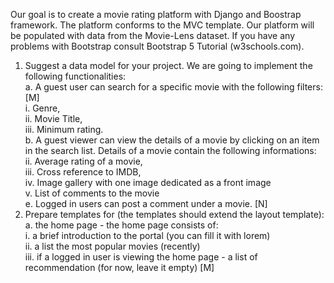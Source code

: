 Our goal is to create a movie rating platform with Django and Boostrap framework. The
platform conforms to the MVC template. Our platform will be populated with data from the
Movie-Lens dataset. If you have any problems with Bootstrap consult Bootstrap 5 Tutorial
(w3schools.com).

1. Suggest a data model for your project. We are going to implement the following
functionalities:  
a. A guest user can search for a specific movie with the following filters:[M]  
i. Genre,  
ii. Movie Title,  
iii. Minimum rating.  
b. A guest viewer can view the details of a movie by clicking on an item in the
search list. Details of a movie contain the following informations:  
ii. Average rating of a movie,  
iii. Cross reference to IMDB,  
iv. Image gallery with one image dedicated as a front image  
v. List of comments to the movie  
e. Logged in users can post a comment under a movie. [N]    
1. Prepare templates for (the templates should extend the layout template):  
a. the home page - the home page consists of:  
i. a brief introduction to the portal (you can fill it with lorem)  
ii. a list the most popular movies (recently)  
iii. if a logged in user is viewing the home page - a list of  
recommendation (for now, leave it empty) [M] 